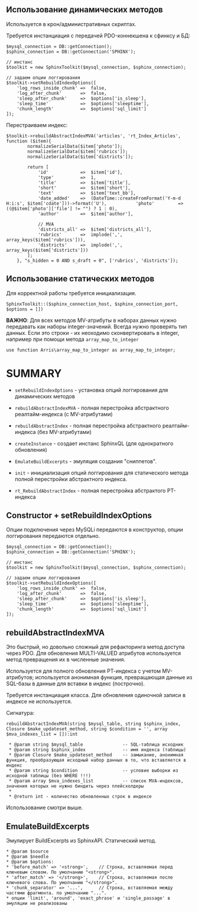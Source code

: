 ## Использование динамических методов

Используется в крон/административных скриптах.

Требуется инстанциация с передачей PDO-коннекшена к сфинксу и БД:  
```
$mysql_connection = DB::getConnection();
$sphinx_connection = DB::getConnection('SPHINX');

// инстанс
$toolkit = new SphinxToolkit($mysql_connection, $sphinx_connection);

// задаем опции логгирования 
$toolkit->setRebuildIndexOptions([
    'log_rows_inside_chunk' =>  false,
    'log_after_chunk'       =>  false,
    'sleep_after_chunk'     =>  $options['is_sleep'],
    'sleep_time'            =>  $options['sleeptime'],
    'chunk_length'          =>  $options['sql_limit']
]);
```

Перестраиваем индекс:
```
$toolkit->rebuildAbstractIndexMVA('articles', 'rt_Index_Articles', function ($item){
        normalizeSerialData($item['photo']);
        normalizeSerialData($item['rubrics']);
        normalizeSerialData($item['districts']);

        return [
            'id'            =>  $item['id'],
            'type'          =>  1,
            'title'         =>  $item['title'],
            'short'         =>  $item['short'],
            'text'          =>  $item['text_bb'],
            'date_added'    =>  (DateTime::createFromFormat('Y-m-d H:i:s', $item['cdate']))->format('U'),           'photo'         =>  ((@$item['photo']['file'] != "") ? 1 : 0),
            'author'        =>  $item['author'],

            // MVA
            'districts_all' =>  $item['districts_all'],
            'rubrics'       =>  implode(',', array_keys($item['rubrics'])),
            'districts'     =>  implode(',', array_keys($item['districts']))
        ];
    }, "s_hidden = 0 AND s_draft = 0", ['rubrics', 'districts']);

``` 
 
## Использование статических методов

Для корректной работы требуется инициализация.

```
SphinxToolkit::($sphinx_connection_host, $sphinx_connection_port, $options = [])
```

**ВАЖНО**: 
Для всех методов MV-атрибуты в наборах данных нужно передавать как наборы integer-значений. Всегда нужно проверять тип данных. Если это строки - их неоходимо сконвертировать в integer, например при помощи метода `array_map_to_integer` 
```
use function Arris\array_map_to_integer as array_map_to_integer;
``` 


# SUMMARY

- `setRebuildIndexOptions` - установка опций логгирования для динамических методов
- `rebuildAbstractIndexMVA` - полная перестройка абстрактного реалтайм-индекса (с MV-атрибутами)
- `rebuildAbstractIndex` - полная перестройка абстрактного реалтайм-индекса (без MV-атрибутами)
- `createInstance` - cоздает инстанс SphinxQL (для однократного обновления)
- `EmulateBuildExcerpts` - эмуляция создания "сниппетов".

- `init` - инициализация опций логгирования для статического метода полной перестройки абстрактного индекса.
- `rt_RebuildAbstractIndex` - полная перестройка абстрактого РТ-индекса

## Constructor + setRebuildIndexOptions

Опции подключения через MySQLi передаются в конструктор, опции логгирования передаются отдельно.

```
$mysql_connection = DB::getConnection();
$sphinx_connection = DB::getConnection('SPHINX');

// инстанс
$toolkit = new SphinxToolkit($mysql_connection, $sphinx_connection);
```

```
// задаем опции логгирования 
$toolkit->setRebuildIndexOptions([
    'log_rows_inside_chunk' =>  false,
    'log_after_chunk'       =>  false,
    'sleep_after_chunk'     =>  $options['is_sleep'],
    'sleep_time'            =>  $options['sleeptime'],
    'chunk_length'          =>  $options['sql_limit']
]);
```

## rebuildAbstractIndexMVA

Это быстрый, но довольно сложный для рефакторинга метод доступа через PDO. Для обновления MULTI-VALUED атрибутов используется метод превращения их в численные значения.

Используется для полного обновления РТ-индекса с учетом MV-атрибутов; используется анонимная функция, превращающая данные из SQL-базы в данные для вставки в индекс (построчно). 

Требуется инстанциация класса. Для обновления одиночной записи в индексе не используется. 

Сигнатура:
```
rebuildAbstractIndexMVA(string $mysql_table, string $sphinx_index, Closure $make_updateset_method, string $condition = '', array $mva_indexes_list = []):int

 * @param string $mysql_table               -- SQL-таблица исходник
 * @param string $sphinx_index              -- имя индекса (таблицы)
 * @param Closure $make_updateset_method    -- замыкание, анонимная функция, преобразующая исходный набор данных в то, что вставляется в индекс
 * @param string $condition                 -- условие выборки из исходной таблицы (без WHERE !!!)
 * @param array $mva_indexes_list           -- список MVA-индексов, значения которых не нужно биндить через плейсхолдеры
 *
 * @return int - количество обновленных строк в индексе
```

Использование смотри выше.

## EmulateBuildExcerpts

Эмулирует BuildExcerpts из SphinxAPI. Статический метод.

```
* @param $source
* @param $needle
* @param $options: 
* 'before_match' => '<strong>',    // Строка, вставляемая перед ключевым словом. По умолчанию "<strong>".
* 'after_match' => '</strong>',    // Строка, вставляемая после ключевого слова. По умолчанию "</strong>".
* 'chunk_separator' => '...',      // Строка, вставляемая между частями фрагмента. по умолчанию "...".
* опции 'limit', 'around', 'exact_phrase' и 'single_passage' в эмуляции не реализованы

```